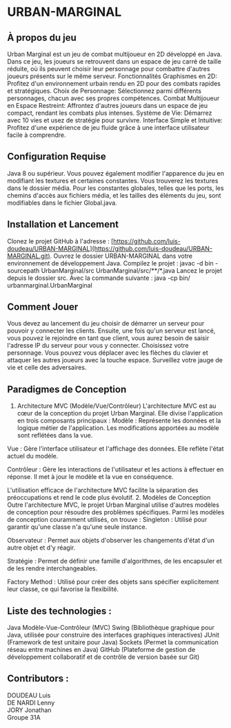 # URBAN-MARGINAL
 

## À propos du jeu
Urban Marginal est un jeu de combat multijoueur en 2D développé en Java. Dans ce jeu, les joueurs se retrouvent dans un espace de jeu carré de taille réduite, où ils peuvent choisir leur personnage pour combattre d'autres joueurs présents sur le même serveur. Fonctionnalités
Graphismes en 2D: Profitez d'un environnement urbain rendu en 2D pour des combats rapides et stratégiques.
Choix de Personnage: Sélectionnez parmi différents personnages, chacun avec ses propres compétences.
Combat Multijoueur en Espace Restreint: Affrontez d'autres joueurs dans un espace de jeu compact, rendant les combats plus intenses.
Système de Vie: Démarrez avec 10 vies et usez de stratégie pour survivre.
Interface Simple et Intuitive: Profitez d'une expérience de jeu fluide grâce à une interface utilisateur facile à comprendre.

## Configuration Requise
Java 8 ou supérieur.
Vous pouvez également modifier l'apparence du jeu en modifiant les textures et certaines constantes.
Vous trouverez les textures dans le dossier média.
Pour les constantes globales, telles que les ports, les chemins d'accès aux fichiers média, et les tailles des éléments du jeu, sont modifiables dans le fichier Global.java.

## Installation et Lancement
Clonez le projet GitHub à l'adresse : [https://github.com/luis-doudeau/URBAN-MARGINAL](https://github.com/luis-doudeau/URBAN-MARGINAL.git).
Ouvrez le dossier URBAN-MARGINAL dans votre environnement de développement Java.
Compilez le projet : javac -d bin -sourcepath UrbanMarginal/src UrbanMarginal/src/**/*.java
Lancez le projet depuis le dossier src.
Avec la commande suivante : java -cp bin/ urbanmarginal.UrbanMarginal

## Comment Jouer
Vous devez au lancement du jeu choisir de démarrer un serveur pour pouvoir y connecter les clients.
Ensuite, une fois qu'un serveur est lancé, vous pouvez le rejoindre en tant que client, vous aurez besoin de saisir l'adresse IP du serveur pour vous y connecter.
Choisissez votre personnage.
Vous pouvez vous déplacer avec les flèches du clavier et attaquer les autres joueurs avec la touche espace.
Surveillez votre jauge de vie et celle des adversaires.

## Paradigmes de Conception
1. Architecture MVC (Modèle/Vue/Contrôleur)
L'architecture MVC est au cœur de la conception du projet Urban Marginal. Elle divise l'application en trois composants principaux :
Modèle : Représente les données et la logique métier de l'application. Les modifications apportées au modèle sont reflétées dans la vue.

Vue : Gère l'interface utilisateur et l'affichage des données. Elle reflète l'état actuel du modèle.

Contrôleur : Gère les interactions de l'utilisateur et les actions à effectuer en réponse. Il met à jour le modèle et la vue en conséquence.

L'utilisation efficace de l'architecture MVC facilite la séparation des préoccupations et rend le code plus évolutif.
2. Modèles de Conception
Outre l'architecture MVC, le projet Urban Marginal utilise d'autres modèles de conception pour résoudre des problèmes spécifiques. Parmi les modèles de conception couramment utilisés, on trouve :
Singleton : Utilisé pour garantir qu'une classe n'a qu'une seule instance.

Observateur : Permet aux objets d'observer les changements d'état d'un autre objet et d'y réagir.

Stratégie : Permet de définir une famille d'algorithmes, de les encapsuler et de les rendre interchangeables.

Factory Method : Utilisé pour créer des objets sans spécifier explicitement leur classe, ce qui favorise la flexibilité.

## Liste des technologies :
Java
Modèle-Vue-Contrôleur (MVC)
Swing (Bibliothèque graphique pour Java, utilisée pour construire des interfaces graphiques interactives)
JUnit (Framework de test unitaire pour Java)
Sockets (Permet la communication réseau entre machines en Java)
GitHub (Plateforme de gestion de développement collaboratif et de contrôle de version basée sur Git)

## Contributors : 
DOUDEAU Luis\
DE NARDI Lenny\
JORY Jonathan\
Groupe 31A
